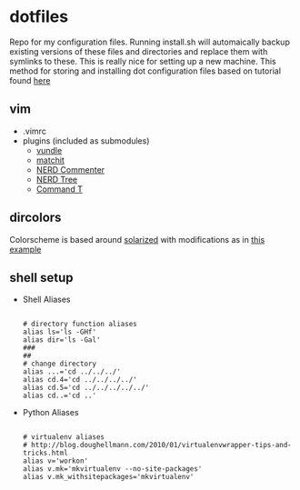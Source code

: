 dotfiles
========

Repo for my configuration files. Running install.sh will automaically backup existing versions of these files and directories and replace them with symlinks to these. This is really nice for setting up a new machine.
This method for storing and installing dot configuration files based on tutorial found [here](http://blog.smalleycreative.com/tutorials/using-git-and-github-to-manage-your-dotfiles/ "here")

vim
--------

+ .vimrc
+ plugins (included as submodules)
  - [vundle](https://github.com/gmarik/vundle "vundle")
  - [matchit](https://github.com/tsaleh/vim-matchit "matchit")
  - [NERD Commenter](https://github.com/scrooloose/nerdcommenter "NERD Commenter")
  - [NERD Tree](https://github.com/scrooloose/nerdtree "NERD Tree")
  - [Command T](https://github.com/wincent/Command-T "command-T")


dircolors
---------

Colorscheme is based around [solarized](http://ethanschoonover.com/solarized/ "solarized") with modifications as in [this example](http://archlinux.me/w0ng/2012/04/21/better-dircolors-with-solarized/ "dircolors")


shell setup
---------

+ Shell Aliases
  <pre><code>
  # directory function aliases
  alias ls='ls -GHf'
  alias dir='ls -Gal'
  ###
  ##
  # change directory
  alias ...='cd ../../../'
  alias cd.4='cd ../../../../'
  alias cd.5='cd ../../../../../'
  alias cd..='cd ..'
  </code></pre>

+ Python Aliases
  <pre><code>
  # virtualenv aliases
  # http://blog.doughellmann.com/2010/01/virtualenvwrapper-tips-and-tricks.html
  alias v='workon'
  alias v.mk='mkvirtualenv --no-site-packages'
  alias v.mk_withsitepackages='mkvirtualenv'
  </code></pre>
